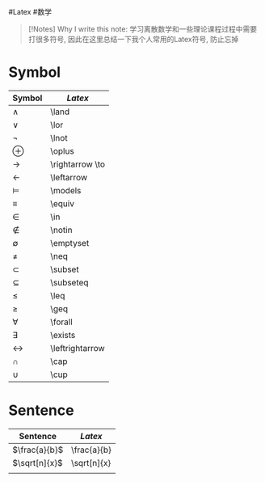#Latex #数学 

> [!Notes] Why I write this note:
> 学习离散数学和一些理论课程过程中需要打很多符号, 因此在这里总结一下我个人常用的Latex符号, 防止忘掉

# Symbol

| Symbol            | $Latex$         |
| ----------------- | --------------- |
| $\land$           | \land           |
| $\lor$            | \lor            |
| $\lnot$           | \lnot           |
| $\oplus$          | \oplus          |
| $\rightarrow$     | \rightarrow \to |
| $\leftarrow$      | \leftarrow      |
| $\models$         | \models         |
| $\equiv$          | \equiv          |
| $\in$             | \in             |
| $\notin$          | \notin          |
| $\emptyset$       | \emptyset       |
| $\neq$            | \neq            |
| $\subset$         | \subset         |
| $\subseteq$       | \subseteq       |
| $\leq$            | \leq            |
| $\geq$            | \geq            |
| $\forall$         | \forall         |
| $\exists$         | \exists         |
| $\leftrightarrow$ | \leftrightarrow |
| $\cap$            | \cap            |
| $\cup$            | \cup            |

# Sentence

| Sentence      | $Latex$     |
| ------------- | ----------- |
| $\frac{a}{b}$ | \frac{a}{b} |
| $\sqrt[n]{x}$ | \sqrt[n]{x} |
|               |             |
